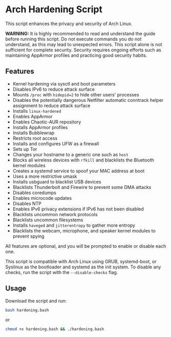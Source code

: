 # Arch Hardening Script

This script enhances the privacy and security of Arch Linux.

**WARNING:** It is highly recommended to read and understand the guide before running this script. Do not execute commands you do not understand, as this may lead to unexpected errors. This script alone is not sufficient for complete security. Security requires ongoing efforts such as maintaining AppArmor profiles and practicing good security habits.

## Features

* Kernel hardening via sysctl and boot parameters
* Disables IPv6 to reduce attack surface
* Mounts `/proc` with `hidepid=2` to hide other users' processes
* Disables the potentially dangerous Netfilter automatic conntrack helper assignment to reduce attack surface
* Installs `linux-hardened`
* Enables AppArmor
* Enables Chaotic-AUR repository
* Installs AppArmor profiles
* Installs Bubblewrap
* Restricts root access
* Installs and configures UFW as a firewall
* Sets up Tor
* Changes your hostname to a generic one such as `host`
* Blocks all wireless devices with `rfkill` and blacklists the Bluetooth kernel modules
* Creates a systemd service to spoof your MAC address at boot
* Uses a more restrictive umask
* Installs usbguard to blacklist USB devices
* Blacklists Thunderbolt and Firewire to prevent some DMA attacks
* Disables coredumps
* Enables microcode updates
* Disables NTP
* Enables IPv6 privacy extensions if IPv6 has not been disabled
* Blacklists uncommon network protocols
* Blacklists uncommon filesystems
* Installs `haveged` and `jitterentropy` to gather more entropy
* Blacklists the webcam, microphone, and speaker kernel modules to prevent spying

All features are optional, and you will be prompted to enable or disable each one.

This script is compatible with Arch Linux using GRUB, systemd-boot, or Syslinux as the bootloader and systemd as the init system. To disable any checks, run the script with the `--disable-checks` flag.

## Usage

Download the script and run:

```bash
bash hardening.bash
```

or

```bash
chmod +x hardening.bash && ./hardening.bash
```
